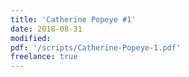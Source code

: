 ```yaml
---
title: 'Catherine Popeye #1'
date: 2018-08-31
modified:
pdf: '/scripts/Catherine-Popeye-1.pdf'
freelance: true
---
```

